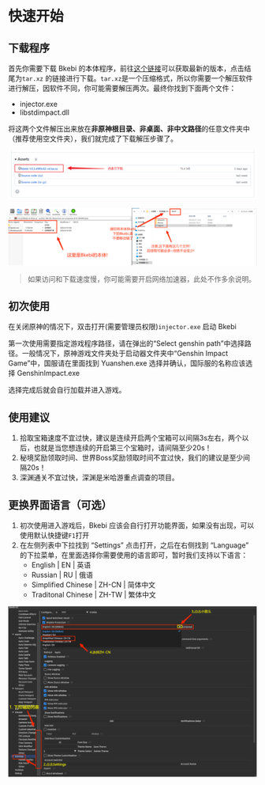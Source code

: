 # 快速开始



## 下载程序

首先你需要下载 Bkebi 的本体程序，前往[这个链接](https://github.com/Bkebi-Group/Bkebi-GC-Release/releases/latest)可以获取最新的版本，点击结尾为`tar.xz` 的链接进行下载。`tar.xz`是一个压缩格式，所以你需要一个解压软件进行解压，因软件不同，你可能需要解压两次。最终你找到下面两个文件：

* injector.exe
* libstdimpact.dll

将这两个文件解压出来放在**非原神根目录、非桌面、非中文路径**的任意文件夹中（推荐使用空文件夹），我们就完成了下载解压步骤了。

![](_images/GithubRelease.png "下载程序")

![](_images/Download.png "解压程序")

> 如果访问和下载速度慢，你可能需要开启网络加速器，此处不作多余说明。



## 初次使用

在关闭原神的情况下，双击打开(需要管理员权限)`injector.exe` 启动 Bkebi 

第一次使用需要指定游戏程序路径，请在弹出的“Select genshin path”中选择路径。一般情况下，原神游戏文件夹处于启动器文件夹中“Genshin Impact Game”中，国服请在里面找到 Yuanshen.exe 选择并确认，国际服的名称应该选择 GenshinImpact.exe 

选择完成后就会自行加载并进入游戏。

## 使用建议

1. 拾取宝箱速度不宜过快，建议是连续开启两个宝箱可以间隔3s左右，两个以后，也就是当您想连续的开启第三个宝箱时，请间隔至少20s！
2. 秘境奖励领取时间、世界Boss奖励领取时间不宜过快，我们的建议是至少间隔20s！
3. 深渊通关不宜过快，深渊是米哈游重点调查的项目。

## 更换界面语言（可选）

1. 初次使用进入游戏后，Bkebi 应该会自行打开功能界面，如果没有出现，可以使用默认快捷键`F1`打开
2. 在左侧列表中下拉找到 “Settings” 点击打开，之后在右侧找到 “Language” 的下拉菜单，在里面选择你需要使用的语言即可，暂时我们支持以下语言：
   * English | EN | 英语
   * Russian | RU | 俄语
   * Simplified Chinese | ZH-CN | 简体中文
   * Traditonal Chinese | ZH-TW | 繁体中文

![](_images/ChangeLanguage.png "更换简体中文语言")

